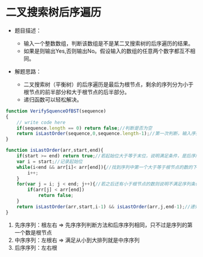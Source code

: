 # 二叉搜索树后序遍历

- 题目描述：
   - 输入一个整数数组，判断该数组是不是某二叉搜索树的后序遍历的结果。
   - 如果是则输出Yes,否则输出No。假设输入的数组的任意两个数字都互不相同。


- 解题思路：
   - 二叉搜索树（平衡树）的后序遍历是最后为根节点，剩余的序列分为小于根节点的前半部分和大于根节点的后半部分。
   - 递归函数可以轻松解决。

``` js
function VerifySquenceOfBST(sequence)
{
    // write code here
    if(sequence.length == 0) return false;//判断是否为空
    return isLastOrder(sequence,0,sequence.length-1);//第一次判断，输入序列以及起始位和末位
}

function isLastOrder(arr,start,end){
    if(start >= end) return true;//若起始位大于等于末位，说明满足条件，是后序序列
    var i = start;//记录起始位
    while(i<end && arr[i]< arr[end]){//找到序列中第一个大于等于根节点的数的下标
        i++;
    }
    for(var j = i; j < end; j++){//若之后还有小于根节点的数则说明不满足序列条件
        if(arr[j] < arr[end])
            return false;
    }
    return isLastOrder(arr,start,i-1) && isLastOrder(arr,j,end-1);//递归检查左子树和右子树
}
```

1. 先序序列：根左右  => 先序序列判断方法和后序序列相同，只不过是序列的第一个数是根节点
2. 中序序列：左根右  => 满足从小到大排列就是中序序列
3. 后序序列：左右根
